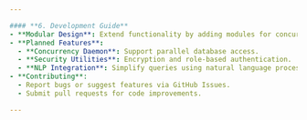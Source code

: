 ```yaml
---

#### **6. Development Guide**  
- **Modular Design**: Extend functionality by adding modules for concurrency, networking, or NLP .  
- **Planned Features**:  
  - **Concurrency Daemon**: Support parallel database access.  
  - **Security Utilities**: Encryption and role-based authentication.  
  - **NLP Integration**: Simplify queries using natural language processing.  
- **Contributing**:  
  - Report bugs or suggest features via GitHub Issues.  
  - Submit pull requests for code improvements.  

---
```


